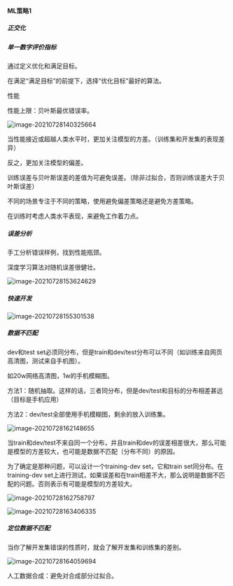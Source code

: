 #### ML策略1

##### 正交化

##### 单一数字评价指标

通过定义优化和满足目标。

在满足“满足目标”的前提下，选择“优化目标”最好的算法。

性能

性能上限：贝叶斯最优错误率。

![image-20210728140325664](C:\Users\xmh\AppData\Roaming\Typora\typora-user-images\image-20210728140325664.png)

当性能接近或超越人类水平时，更加关注模型的方差。（训练集和开发集的表现差异）

反之，更加关注模型的偏差。

训练误差与贝叶斯误差的差值为可避免误差。（除非过拟合，否则训练误差大于贝叶斯误差）

不同的场景专注于不同的策略，使用避免偏差策略还是避免方差策略。

在训练时考虑人类水平表现，来避免工作着力点。

##### 误差分析

手工分析错误样例，找到性能瓶颈。

深度学习算法对随机误差很健壮。

![image-20210728153624629](C:\Users\xmh\AppData\Roaming\Typora\typora-user-images\image-20210728153624629.png)





##### 快速开发

![image-20210728155301538](C:\Users\xmh\AppData\Roaming\Typora\typora-user-images\image-20210728155301538.png)

#####  数据不匹配

dev和test set必须同分布，但是train和dev/test分布可以不同（如训练来自网页高清图，测试来自手机图）。

如20w网络高清图，1w的手机模糊图。

方法1：随机抽取。这样的话，三者同分布，但是dev/test和目标的分布相差甚远（目标是手机应用）

方法2：dev/test全部使用手机模糊图，剩余的放入训练集。

![image-20210728162148655](C:\Users\xmh\AppData\Roaming\Typora\typora-user-images\image-20210728162148655.png)

当train和dev/test不来自同一个分布，并且train和dev的误差相差很大，那么可能是模型的方差较大，也可能是数据不匹配（分布不同）的原因。

为了确定是那种问题，可以设计一个training-dev set，它和train set同分布。在training-dev set上进行测试，如果误差和在train相差不大，那么说明是数据不匹配的问题。否则表示有可能是模型的方差较大。

![image-20210728162758797](C:\Users\xmh\AppData\Roaming\Typora\typora-user-images\image-20210728162758797.png)

![image-20210728163406335](C:\Users\xmh\AppData\Roaming\Typora\typora-user-images\image-20210728163406335.png)

##### 定位数据不匹配

当你了解开发集错误的性质时，就会了解开发集和训练集的差别。

![image-20210728164059694](C:\Users\xmh\AppData\Roaming\Typora\typora-user-images\image-20210728164059694.png)

人工数据合成：避免对合成部分过拟合。

